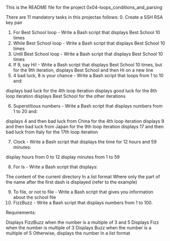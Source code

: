 This is the README file for the project 0x04-loops_conditions_and_parsing

There are 11 mandatory tasks in this projectas follows:
0. Create a SSH RSA key pair
1. For Best School loop - Write a Bash script that displays Best School 10 times
2. While Best School loop - Write a Bash script that displays Best School 10 times
3. Until Best School loop - Write a Bash script that displays Best School 10 times
4. If 9, say Hi! - Write a Bash script that displays Best School 10 times, but for the 9th iteration, displays Best School and then Hi on a new line
5. 4 bad luck, 8 is your chance - Write a Bash script that loops from 1 to 10 and:

displays bad luck for the 4th loop iteration
displays good luck for the 8th loop iteration
displays Best School for the other iterations

6. Superstitious numbers - Write a Bash script that displays numbers from 1 to 20 and:

displays 4 and then bad luck from China for the 4th loop iteration
displays 9 and then bad luck from Japan for the 9th loop iteration
displays 17 and then bad luck from Italy for the 17th loop iteration

7. Clock - Write a Bash script that displays the time for 12 hours and 59 minutes:

display hours from 0 to 12
display minutes from 1 to 59

8. For ls - Write a Bash script that displays:

The content of the current directory
In a list format
Where only the part of the name after the first dash is displayed (refer to the example)

9. To file, or not to file - Write a Bash script that gives you information about the school file
10. FizzBuzz - Write a Bash script that displays numbers from 1 to 100.

Requirements:

Displays FizzBuzz when the number is a multiple of 3 and 5
Displays Fizz when the number is multiple of 3
Displays Buzz when the number is a multiple of 5
Otherwise, displays the number
In a list format
